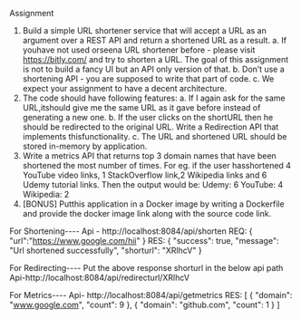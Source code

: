 Assignment
1. Build a simple URL shortener service that will accept a URL as an argument over a REST API and
return a shortened URL as a result.
a. If youhave not used orseena URL shortener before - please visit https://bitly.com/ and
try to shorten a URL. The goal of this assignment is not to build a fancy UI but an API
only version of that.
b. Don’t use a shortening API - you are supposed to write that part of code.
c. We expect your assignment to have a decent architecture.
2. The code should have following features:
a. If I again ask for the same URL,itshould give me the same URL as it gave before instead
of generating a new one.
b. If the user clicks on the shortURL then he should be redirected to the original URL. Write
a Redirection API that implements thisfunctionality.
c. The URL and shortened URL should be stored in-memory by application.
3. Write a metrics API that returns top 3 domain names that have been shortened the most
number of times. For eg. if the user hasshortened 4 YouTube video links, 1 StackOverflow link,2
Wikipedia links and 6 Udemy tutorial links. Then the output would be:
Udemy: 6
YouTube: 4
Wikipedia: 2
4. [BONUS] Putthis application in a Docker image by writing a Dockerfile and provide the docker
image link along with the source code link.



For Shortening----
Api - http://localhost:8084/api/shorten
REQ:
{
    "url":"https://www.google.com/hii"
}
RES:
{
    "success": true,
    "message": "Url shortened successfully",
    "shorturl": "XRlhcV"
}

For Redirecting----
Put the above response shorturl in the below api path
Api-http://localhost:8084/api/redirecturl/XRlhcV

For Metrics----
Api- http://localhost:8084/api/getmetrics
RES:
[
    {
        "domain": "www.google.com",
        "count": 9
    },
    {
        "domain": "github.com",
        "count": 1
    }
]

